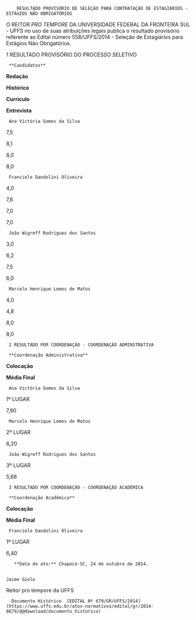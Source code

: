         RESULTADO PROVISÓRIO DE SELEÇÃO PARA CONTRATAÇÃO DE ESTAGIÁRIOS - ESTÁGIOS NÃO OBRIGATÓRIOS  

O REITOR *PRO TEMPORE* DA UNIVERSIDADE FEDERAL DA FRONTEIRA SUL - UFFS no uso de suas atribuições legais publica o resultado provisório referente ao Edital número 558/UFFS/2014 - Seleção de Estagiários para Estágios Não Obrigatórios.

 1 RESULTADO PROVISÓRIO DO PROCESSO SELETIVO

     **Candidatos**

   **Redação**

   **Histórico**

   **Currículo**

   **Entrevista**

     Ana Victória Gomes da Silva

   7,5

   8,1

   8,0

   8,0

     Franciele Dandolini Oliveira

   4,0

   7,6

   7,0

   7,0

     João Wigreff Rodrigues dos Santos

   3,0

   6,2

   7,5

   6,0

     Marcelo Henrique Lemos de Matos

   4,0

   4,8

   8,0

   8,0

     2 RESULTADO POR COORDENAÇÃO - COORDENAÇÃO ADMINSTRATIVA

     **Coordenação Administrativa**

   **Colocação**

   **Média Final**

     Ana Victória Gomes da Silva

   1º LUGAR

   7,90

     Marcelo Henrique Lemos de Matos

   2º LUGAR

   6,20

     João Wigreff Rodrigues dos Santos

   3º LUGAR

   5,68

     3 RESULTADO POR COORDENAÇÃO - COORDENAÇÃO ACADÊMICA

     **Coordenação Acadêmica**

   **Colocação**

   **Média Final** 

     Franciele Dandolini Oliveira

   1º LUGAR

   6,40

       **Data do ato:** Chapecó-SC, 24 de outubro de 2014.   
 

    Jaime Giolo   
 Reitor pro tempore da UFFS 

      Documento Histórico  [EDITAL Nº 679/GR/UFFS/2014](https://www.uffs.edu.br/atos-normativos/edital/gr/2014-0679/@@download/documento_historico)     
      
